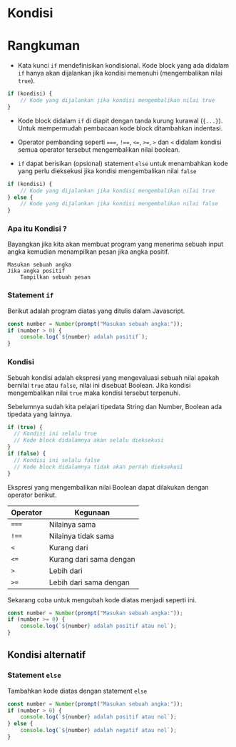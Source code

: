 # Kondisi

# Rangkuman

* Kata kunci `if` mendefinisikan kondisional. Kode block yang ada didalam `if` hanya akan dijalankan jika kondisi memenuhi (mengembalikan nilai `true`).

```js
if (kondisi) {
    // Kode yang dijalankan jika kondisi mengembalikan nilai true
}
```

* Kode block didalam `if` di diapit dengan tanda kurung kurawal (`{...}`). Untuk mempermudah pembacaan kode block ditambahkan indentasi.

* Operator pembanding seperti `===`, `!==`, `<=`, `>=`, `>` dan `<` didalam kondisi semua operator tersebut mengembalikan nilai boolean.
 
* `if` dapat berisikan (opsional) statement `else` untuk menambahkan kode yang perlu dieksekusi jika kondisi mengembalikan nilai `false`

```js
if (kondisi) {
    // Kode yang dijalankan jika kondisi mengembalikan nilai true
} else {
    // Kode yang dijalankan jika kondisi mengembalikan nilai false
}
```

### Apa itu Kondisi ?

Bayangkan jika kita akan membuat program yang menerima sebuah input angka kemudian menampilkan pesan jika angka positif.

```
Masukan sebuah angka
Jika angka positif
    Tampilkan sebuah pesan
```

### Statement `if` 

Berikut adalah program diatas yang ditulis dalam Javascript.
```js
const number = Number(prompt("Masukan sebuah angka:"));
if (number > 0) {
    console.log(`${number} adalah positif`);
}
```

### Kondisi

Sebuah kondisi adalah ekspresi yang mengevaluasi sebuah nilai apakah bernilai `true` atau `false`, nilai ini disebuat Boolean. Jika kondisi mengembalikan nilai `true` maka kondisi tersebut terpenuhi.

Sebelumnya sudah kita pelajari tipedata String dan Number, Boolean ada tipedata yang lainnya.

```js
if (true) {
  // Kondisi ini selalu true
  // Kode block didalamnya akan selalu dieksekusi
}
if (false) {
  // Kondisi ini selalu false
  // Kode block didalamnya tidak akan pernah dieksekusi
}
```

Ekspresi yang mengembalikan nilai Boolean dapat dilakukan dengan operator berikut.

|Operator|Kegunaan|
|---------|----|
|`===`|Nilainya sama|
|`!==`|Nilainya tidak sama|
|`<`|Kurang dari|
|`<=`|Kurang dari sama dengan|
|`>`|Lebih dari|
|`>=`|Lebih dari sama dengan|

Sekarang coba untuk mengubah kode diatas menjadi seperti ini.
```js
const number = Number(prompt("Masukan sebuah angka:"));
if (number >= 0) {
    console.log(`${number} adalah positif atau nol`);
}
```

## Kondisi alternatif

### Statement `else`

Tambahkan kode diatas dengan statement `else`

```js
const number = Number(prompt("Masukan sebuah angka:"));
if (number > 0) {
    console.log(`${number} adalah positif atau nol`);
} else {
    console.log(`${number} adalah negatif atau nol`);
}
```